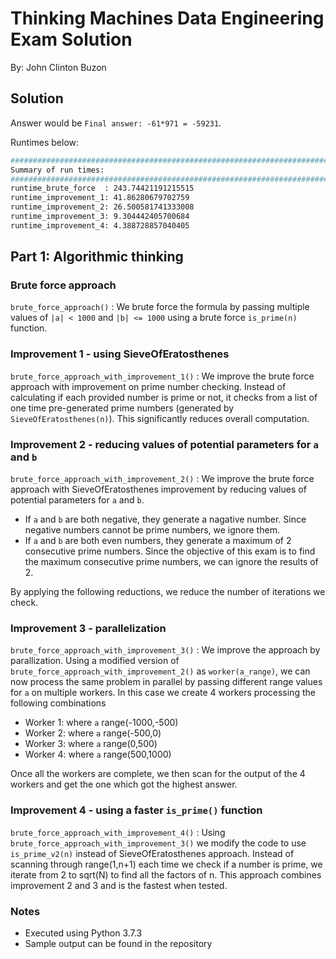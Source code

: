 # Thinking Machines Data Engineering Exam Solution

By: John Clinton Buzon

## Solution

Answer would be `Final answer: -61*971 = -59231`.

Runtimes below:

```bash
#################################################################################
Summary of run times:
#################################################################################
runtime_brute_force  : 243.74421191215515
runtime_improvement_1: 41.86280679702759
runtime_improvement_2: 26.500581741333008
runtime_improvement_3: 9.304442405700684
runtime_improvement_4: 4.388728857040405
```

## Part 1: Algorithmic thinking

### Brute force approach

`brute_force_approach()` : We brute force the formula by passing multiple values of `|a| < 1000` and `|b| <= 1000` using a brute force `is_prime(n)` function. 

### Improvement 1 - using SieveOfEratosthenes

`brute_force_approach_with_improvement_1()` : We improve the brute force approach with improvement on prime number checking. Instead of calculating if each provided number is prime or not, it checks from a list of one time pre-generated prime numbers (generated by `SieveOfEratosthenes(n)`). This significantly reduces overall computation.

### Improvement 2 - reducing values of potential parameters for `a` and `b`

`brute_force_approach_with_improvement_2()` : We improve the brute force approach with SieveOfEratosthenes improvement by reducing values of potential parameters for `a` and `b`. 

- If `a` and `b` are both negative, they generate a nagative number. Since negative numbers cannot be prime numbers, we ignore them.
- If `a` and `b` are both even numbers, they generate a maximum of 2 consecutive prime numbers. Since the objective of this exam is to find the maximum consecutive prime numbers, we can ignore the results of 2.

By applying the following reductions, we reduce the number of iterations we check.

### Improvement 3 - parallelization

`brute_force_approach_with_improvement_3()` : We improve the approach by parallization. Using a modified version of `brute_force_approach_with_improvement_2()` as `worker(a_range)`, we can now process the same problem in parallel by passing different range values for `a` on multiple workers. In this case we create 4 workers processing the following combinations

- Worker 1: where `a` range(-1000,-500)
- Worker 2: where `a` range(-500,0)
- Worker 3: where `a` range(0,500)
- Worker 4: where `a` range(500,1000)

Once all the workers are complete, we then scan for the output of the 4 workers and get the one which got the highest answer.

### Improvement 4 - using a faster `is_prime()` function

`brute_force_approach_with_improvement_4()` : Using `brute_force_approach_with_improvement_3()` we modify the code to use `is_prime_v2(n)` instead of SieveOfEratosthenes approach. Instead of scanning through range(1,n+1) each time we check if a number is prime, we iterate from 2 to sqrt(N) to find all the factors of n. This approach combines improvement 2 and 3 and is the fastest when tested.

### Notes

- Executed using Python 3.7.3
- Sample output can be found in the repository
